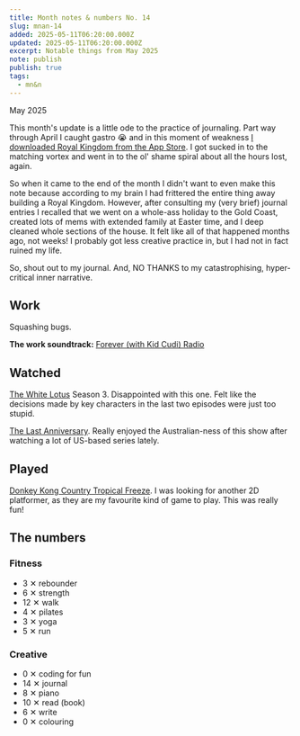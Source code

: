 ```yaml
---
title: Month notes & numbers No. 14
slug: mnan-14
added: 2025-05-11T06:20:00.000Z
updated: 2025-05-11T06:20:00.000Z
excerpt: Notable things from May 2025
note: publish
publish: true
tags:
  - mn&n
---
```


<p class="date">May 2025</p>

This month's update is a little ode to the practice of journaling. Part way through April I caught gastro 😭 and in this moment of weakness [I downloaded Royal Kingdom from the App Store](/a-not-so-casual-gamer/). I got sucked in to the matching vortex and went in to the ol' shame spiral about all the hours lost, again.

So when it came to the end of the month I didn't want to even make this note because according to my brain I had frittered the entire thing away building a Royal Kingdom. However, after consulting my (very brief) journal entries I recalled that we went on a whole-ass holiday to the Gold Coast, created lots of mems with extended family at Easter time, and I deep cleaned whole sections of the house. It felt like all of that happened months ago, not weeks! I probably got less creative practice in, but I had not in fact ruined my life.

So, shout out to my journal. And, NO THANKS to my catastrophising, hyper-critical inner narrative.

<h2 class="highlighter yellow">Work</h2>

Squashing bugs.

**The work soundtrack:** [Forever (with Kid Cudi) Radio](https://open.spotify.com/playlist/37i9dQZF1E8OKLKVsZRmdI?si=109641a891db428c)

<h2 class="highlighter blue">Watched</h2>

[The White Lotus](https://www.imdb.com/title/tt13406094/) Season 3. Disappointed with this one. Felt like the decisions made by key characters in the last two episodes were just too stupid.

[The Last Anniversary](https://www.imdb.com/title/tt30150289/). Really enjoyed the Australian-ness of this show after watching a lot of US-based series lately.

<h2 class="highlighter green">Played</h2>

[Donkey Kong Country Tropical Freeze](https://en.wikipedia.org/wiki/Donkey_Kong_Country:_Tropical_Freeze). I was looking for another 2D platformer, as they are my favourite kind of game to play. This was really fun!

<h2 class="highlighter orange">The numbers</h2>

<h3>Fitness</h3>
<ul>
  <li class="rebounder">3 <span class="x">✕</span> rebounder</li>
  <li class="strength">6 <span class="x">✕</span> strength</li>
  <li class="walk">12 <span class="x">✕</span> walk</li>
  <li class="pilates">4 <span class="x">✕</span> pilates</li>
  <li class="yoga">3 <span class="x">✕</span> yoga</li>
  <li class="run">5 <span class="x">✕</span> run</li>
</ul>

<h3>Creative</h3>
<ul>
  <li class="coding">0 <span class="x">✕</span> coding for fun</li>
  <li class="journal">14 <span class="x">✕</span> journal</li>
  <li class="piano">8 <span class="x">✕</span> piano</li>
  <li class="read">10 <span class="x">✕</span> read (book)</li>
  <li class="write">6 <span class="x">✕</span> write</li>
  <li class="colouring">0 <span class="x">✕</span> colouring</li>
</ul>
